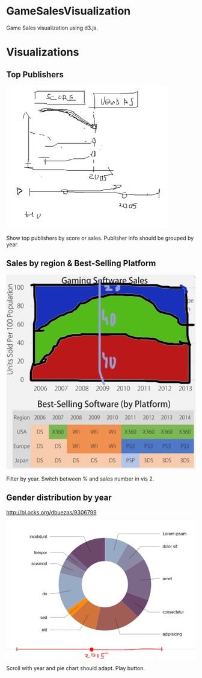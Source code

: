 # GameSalesVisualization

Game Sales visualization using d3.js.



# Visualizations

## Top Publishers
 
![alt text](img/vis1.png "Visualization 1")

Show top publishers by score or sales.
Publisher info should be grouped by year.


## Sales by region & Best-Selling Platform
 
![alt text](img/vis2.PNG "Visualization 2&3")

Filter by year.
Switch between % and sales number in vis 2.


## Gender distribution by year
http://bl.ocks.org/dbuezas/9306799

![alt text](img/vis3.PNG "Visualization 4")

Scroll with year and pie chart should adapt.
Play button.
